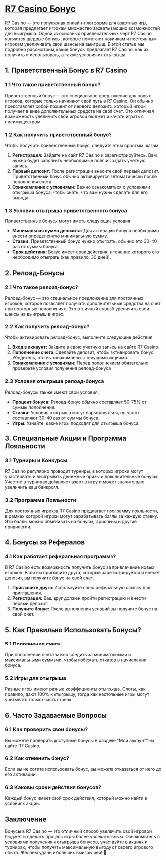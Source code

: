 # [R7 Casino Бонус](https://brandplay.link/dByFXP7h)

R7 Casino — это популярная онлайн-платформа для азартных игр, которая предлагает игрокам множество захватывающих возможностей для выигрыша. Одной из основных привлекательных черт R7 Casino являются щедрые бонусы, которые помогают новичкам и постоянным игрокам увеличивать свои шансы на выигрыш. В этой статье мы подробно рассмотрим, какие бонусы предлагает R7 Casino, как их получить и использовать, а также условия их отыгрыша.

## 1. Приветственный Бонус в R7 Casino

### 1.1 Что такое приветственный бонус?

Приветственный бонус — это специальное предложение для новых игроков, которые только начинают свой путь в R7 Casino. Он обычно представляет собой процент от первого депозита, который игрок получает в виде дополнительных средств на свой счет. Это отличная возможность увеличить свой игровой бюджет и начать играть с преимуществом.

### 1.2 Как получить приветственный бонус?

Чтобы получить приветственный бонус, следуйте этим простым шагам:

1. **Регистрация:** Зайдите на сайт R7 Casino и зарегистрируйтесь. Вам нужно будет заполнить необходимые поля и создать учетную запись.
2. **Первый депозит:** После регистрации внесите свой первый депозит. Приветственный бонус обычно активируется автоматически после пополнения счета.
3. **Ознакомление с условиями:** Важно ознакомиться с условиями отыгрыша бонуса, чтобы знать, что вам нужно сделать для его вывода.

### 1.3 Условия отыгрыша приветственного бонуса

Приветственные бонусы могут иметь следующие условия:

* **Минимальная сумма депозита:** Для активации бонуса необходимо внести определенную минимальную сумму.
* **Ставки:** Приветственный бонус нужно отыграть, обычно это 30-40 раз от суммы бонуса.
* **Срок действия:** Бонус имеет срок действия, в течение которого его необходимо отыграть (как правило, 30 дней).

## 2. Релоад-Бонусы

### 2.1 Что такое релоад-бонус?

Релоад-бонус — это специальное предложение для постоянных игроков, которое позволяет получать дополнительные средства на счет при повторных пополнениях. Это отличный способ увеличить свои шансы на выигрыш в играх.

### 2.2 Как получить релоад-бонус?

Чтобы активировать релоад-бонус, выполните следующие действия:

1. **Вход в аккаунт:** Зайдите в свою учетную запись на сайте R7 Casino.
2. **Пополнение счета:** Сделайте депозит, чтобы активировать бонус. Убедитесь, что вы ознакомлены с текущими акциями.
3. **Ознакомление с условиями:** Перед пополнением обязательно проверьте условия получения релоад-бонуса.

### 2.3 Условия отыгрыша релоад-бонуса

Релоад-бонусы также имеют свои условия:

* **Процент бонуса:** Релоад-бонус обычно составляет 50-75% от суммы пополнения.
* **Ставки:** Условия отыгрыша могут варьироваться, но часто составляют 30-40 раз от суммы бонуса.
* **Игры:** Узнайте, какие игры подходят для отыгрыша бонуса.

## 3. Специальные Акции и Программа Лояльности

### 3.1 Турниры и Конкурсы

R7 Casino регулярно проводит турниры, в которых игроки могут участвовать и выигрывать денежные призы и дополнительные бонусы. Участие в турнирах добавляет азарт в игру и может значительно увеличить ваш банкролл.

### 3.2 Программа Лояльности

Для постоянных игроков R7 Casino предлагает программу лояльности, в рамках которой игроки могут зарабатывать баллы за каждую ставку. Эти баллы можно обменивать на бонусы, фриспины и другие привилегии.

## 4. Бонусы за Рефералов

### 4.1 Как работает реферальная программа?

В R7 Casino есть возможность получить бонус за привлечение новых игроков. Если вы пригласите друга, который зарегистрируется и внесет депозит, вы получите бонус на свой счет.

1. **Пригласите друга:** Используйте свою реферальную ссылку для приглашения.
2. **Регистрация:** Ваш друг должен пройти регистрацию и внести первый депозит.
3. **Получите бонус:** После выполнения условий вы получите бонус на свой счет.

## 5. Как Правильно Использовать Бонусы?

### 5.1 Пополнение счета

При пополнении счета важно следить за минимальными и максимальными суммами, чтобы избежать отказов в начислении бонуса.

### 5.2 Игры для отыгрыша

Разные игры имеют разные коэффициенты отыгрыша. Слоты, как правило, дают 100% к отыгрышу, тогда как настольные игры могут учитывать только часть ставок.

## 6. Часто Задаваемые Вопросы

### 6.1 Как проверить свои бонусы?

Вы можете проверить доступные бонусы в разделе "Мой аккаунт" на сайте R7 Casino.

### 6.2 Как отменить бонус?

Если вы не хотите использовать бонус, вы можете отказаться от него до его активации.

### 6.3 Каковы сроки действия бонусов?

Каждый бонус имеет свой срок действия, который можно найти в условиях акций.

## Заключение

Бонусы в R7 Casino — это отличный способ увеличить свой игровой бюджет и сделать процесс игры более увлекательным. Ознакомьтесь с условиями получения и отыгрыша бонусов, участвуйте в акциях и турнирах, чтобы получить максимальную выгоду от своего игрового опыта. Желаем удачи и больших выигрышей! 🎉
